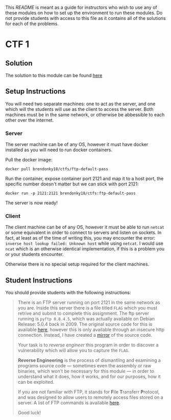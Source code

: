 This *README* is meant as a guide for instructors who wish to use any of these modules on how to set up the environment to run these modules. Do not provide students with access to this file as it contains all of the solutions for each of the problems. 

# CTF 1
## Solution
The solution to this module can be found [here](/FTP-default-pass/SOLUTION.md)

## Setup Instructions
You will need two separate machines: one to act as the server, and one which will the students will use as the client to access the server. Both machines must be in the same network, or otherwise be abbessible to each other over the internet.

### Server
The server machine can be of any OS, however it must have docker installed as you will need to run docker containers. 

Pull the docker image:
    
    docker pull brendonky18/ctfs/ftp-default-pass

Run the container, expose container port 2121 and map it to a host port, the specific number doesn't matter but we can stick with port 2121:

    docker run -p 2121:2121 brendonky18/ctfs:ftp-default-pass

The server is now ready!
### Client
The client machine can be of any OS, however it must be able to run `netcat` or some equivalent in order to connect to servers and listen on sockets. In fact, at least as of the time of writing this, you may encounter the error: `inverse host lookup failed: Unknown host` while using `netcat`. I would use `ncat` which is an otherwise identical implementation, if this is a problem you or your students encounter.

Otherwise there is no special setup required for the client machines. 

<!-- The name should provide you quite a substantial hint, it involves the default password on an FTP server, the source code for which can be found [here](http://kassiopeia.juls.savba.sk/~garabik/software/pyftpd/). The vulnerbality is disclosed in [CVE-2010-2073](https://cve.mitre.org/cgi-bin/cvename.cgi?name=CVE-2010-2073).

*Warning*: the files are only accessible through an unsecure http connection. They are also available on the github respoitory [here](https://github.com/brendonky18/CTFs/tree/main/FTP-default-pass/pyftpd-0.8.4.5). -->

## Student Instructions
You should provide students with the following instructions:

> There is an FTP server running on port 2121 in the same network as you are. Inside this server there is a file titled `FLAG` which you must retrive and submit to complete this assignment. The ftp server running is `pyftp 0.8.4.5`, which was actually available on Debian Release: 5.0.4 back in 2009. The original source code for this is available [here](http://kassiopeia.juls.savba.sk/~garabik/software/pyftpd/), however this is only available through an insecure http connection. Instead, I have created a [mirror](https://github.com/brendonky18/CTFs/tree/main/FTP-default-pass/pyftpd-0.8.4.5) of the source code. 
> 
> Your task is to *reverse engineer* this program in order to discover a vulnerability which will allow you to capture the `FLAG`. 
> 
> **Reverse Engineering** is the process of dismantling and examining a programs source code — sometimes even the assembly or raw binaries, which won't be necessary for this module — in order to understand what it does, how it works, and for our purposes, how it can be exploited. 
> 
> If you are not familiar with FTP, it stands for **F**ile **T**ransferr **P**rotocol, and was designed to allow users to remotely access files stored on a server. 
> A list of FTP commands is available [here](https://en.wikipedia.org/wiki/List_of_FTP_commands).
> 
> Good luck!